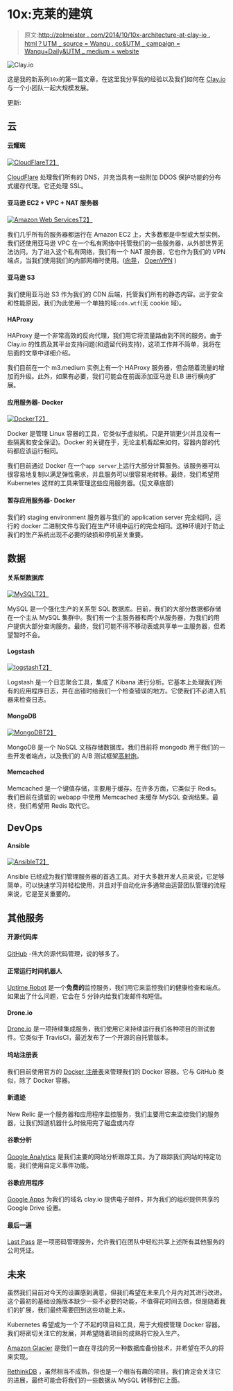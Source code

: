 # 10x:克莱的建筑

> 原文:[http://zolmeister . com/2014/10/10x-architecture-at-clay-io . html？UTM _ source = Wanqu . co&UTM _ campaign = Wanqu+Daily&UTM _ medium = website](http://zolmeister.com/2014/10/10x-architecture-at-clay-io.html?utm_source=wanqu.co&utm_campaign=Wanqu+Daily&utm_medium=website)



![Clay.io](../Images/078a3ad412c54c48f205813ce57eb274.png)

这是我的新系列`10x`的第一篇文章，在这里我分享我的经验以及我们如何在 [Clay.io](http://clay.io/) 与一个小团队一起大规模发展。

更新:

## 云

#### 云耀斑

[![CloudFlare](../Images/ce2bc456abc29f0722502db9be5b55ab.png)T2】](https://www.cloudflare.com/)

[CloudFlare](https://www.cloudflare.com/) 处理我们所有的 DNS，并充当具有一些附加 DDOS 保护功能的分布式缓存代理。它还处理 SSL。

#### 亚马逊 EC2 + VPC + NAT 服务器

[![Amazon Web Services](../Images/a2e2318cfa080ef56a7b12c1c9700b40.png)T2】](https://aws.amazon.com/)

我们几乎所有的服务器都运行在 Amazon EC2 上，大多数都是中型或大型实例。我们还使用亚马逊 VPC 在一个私有网络中托管我们的一些服务器，从外部世界无法访问。为了进入这个私有网络，我们有一个 NAT 服务器，它也作为我们的 VPN 端点，当我们使用我们的内部网络时使用。([向导](https://docs.aws.amazon.com/AmazonVPC/latest/UserGuide/VPC_Scenario2.html)， [OpenVPN](https://openvpn.net/index.php/open-source/documentation/howto.html) )

#### 亚马逊 S3

我们使用亚马逊 S3 作为我们的 CDN 后端，托管我们所有的静态内容。出于安全和性能原因，我们为此使用一个单独的域:`cdn.wtf`(无 cookie 域)。

#### HAProxy

HAProxy 是一个非常高效的反向代理，我们用它将流量路由到不同的服务。由于 Clay.io 的性质及其平台支持问题(和遗留代码支持)，这项工作并不简单，我将在后面的文章中详细介绍。

我们目前在一个 m3.medium 实例上有一个 HAProxy 服务器，但会随着流量的增加而升级。此外，如果有必要，我们可能会在前面添加亚马逊 ELB 进行横向扩展。

#### 应用服务器- Docker

[![Docker](../Images/2c58a932b5a671fbd0adb8e468110242.png)T2】](https://www.docker.com/)

Docker 是管理 Linux 容器的工具，它类似于虚拟机，只是开销更少(并且没有一些隔离和安全保证)。Docker 的关键在于，无论主机看起来如何，容器内部的代码都应该运行相同。

我们目前通过 Docker 在一个`app server`上运行大部分计算服务。该服务器可以很容易地复制以满足弹性需求，并且服务可以很容易地转移。最终，我们希望用 Kubernetes 这样的工具来管理这些应用服务器。(见文章底部)

#### 暂存应用服务器- Docker

我们的 staging environment 服务器与我们的 application server 完全相同，运行的 docker 二进制文件与我们在生产环境中运行的完全相同。这种环境对于防止我们的生产系统出现不必要的破损和停机至关重要。

## 数据

#### 关系型数据库

[![MySQL](../Images/1c4f920e3781a32fc1cc060761118eb4.png)T2】](https://www.mysql.com/)

MySQL 是一个强化生产的关系型 SQL 数据库。目前，我们的大部分数据都存储在一个主从 MySQL 集群中。我们有一个主服务器和两个从服务器，为我们的用户提供大部分查询服务。最终，我们可能不得不移动表或共享单一主服务器，但希望暂时不会。

#### Logstash

[![logstash](../Images/88dffe973bc92ed7f4d44ed58d487fe8.png)T2】](http://logstash.net/)

Logstash 是一个日志聚合工具，集成了 Kibana 进行分析。它基本上处理我们所有的应用程序日志，并在出错时给我们一个检查错误的地方。它使我们不必进入机器来检查日志。

#### MongoDB

[![MongoDB](../Images/8df14182bbfb6a3bad83f490b1b55781.png)T2】](https://www.mongodb.org/)

MongoDB 是一个 NoSQL 文档存储数据库。我们目前将 mongodb 用于我们的一些开发者端点，以及我们的 A/B 测试框架[高射炮](https://github.com/claydotio/flak-cannon)。

#### Memcached

Memcached 是一个键值存储，主要用于缓存。在许多方面，它类似于 Redis。我们目前在遗留的 webapp 中使用 Memcached 来缓存 MySQL 查询结果。最终，我们希望用 Redis 取代它。

## DevOps

#### Ansible

[![Ansible](../Images/71e39eb2905d8bab21e127037ede12f6.png)T2】](https://www.ansible.com/home)

Ansible 已经成为我们管理服务器的首选工具。对于大多数开发人员来说，它足够简单，可以快速学习并轻松使用，并且对于自动化许多通常由运营团队管理的流程来说，它是至关重要的。

## 其他服务

#### 开源代码库

[GitHub](https://github.com/) -伟大的源代码管理，说的够多了。

#### 正常运行时间机器人

[Uptime Robot](https://uptimerobot.com/) 是一个**免费的**监控服务，我们用它来监控我们的健康检查和端点。如果出了什么问题，它会在 5 分钟内给我们发邮件和短信。

#### Drone.io

[Drone.io](https://drone.io/) 是一项持续集成服务，我们使用它来持续运行我们各种项目的测试套件。它类似于 TravisCI，最近发布了一个开源的自托管版本。

#### 坞站注册表

我们目前使用官方的 [Docker 注册表](https://registry.hub.docker.com/)来管理我们的 Docker 容器。它与 GitHub 类似，除了 Docker 容器。

#### 新遗迹

New Relic 是一个服务器和应用程序监控服务，我们主要用它来监控我们的服务器，让我们知道机器什么时候用完了磁盘或内存

#### 谷歌分析

[Google Analytics](https://www.google.com/analytics/) 是我们主要的网站分析跟踪工具。为了跟踪我们网站的特定功能，我们使用自定义事件功能。

#### 谷歌应用程序

[Google Apps](https://www.google.com/enterprise/apps/business/) 为我们的域名 clay.io 提供电子邮件，并为我们的组织提供共享的 Google Drive 设置。

#### 最后一遍

[Last Pass](https://lastpass.com/) 是一项密码管理服务，允许我们在团队中轻松共享上述所有其他服务的公司凭证。

## 未来

虽然我们目前对今天的设置感到满意，但我们希望在未来几个月内对其进行改进。这个最初的基础设施版本缺少一些不必要的功能，不值得花时间去做，但是随着我们的扩展，我们最终需要回到这些功能上来。

Kubernetes 希望成为一个了不起的项目和工具，用于大规模管理 Docker 容器。我们将密切关注它的发展，并希望随着项目的成熟将它投入生产。

[Amazon Glacier](https://aws.amazon.com/glacier/) 是我们一直在寻找的另一种数据库备份技术，并希望在不久的将来实现。

[RethinkDB](https://rethinkdb.com/) ，虽然相当不成熟，但也是一个相当有趣的项目。我们肯定会关注它的进展，最终可能会将我们的一些数据从 MySQL 转移到它上面。


